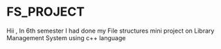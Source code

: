 # FS_PROJECT
 Hii , In 6th semester I had  done my File structures mini project on Library Management System using c++ language 
 
